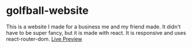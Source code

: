 # golfball-website
This is a website I made for a business me and my friend made.  It didn't have to be super fancy, but it is made with react.  It is responsive and uses react-router-dom.
[Live Preview](https://teetogreenretrieval.netlify.app/)
